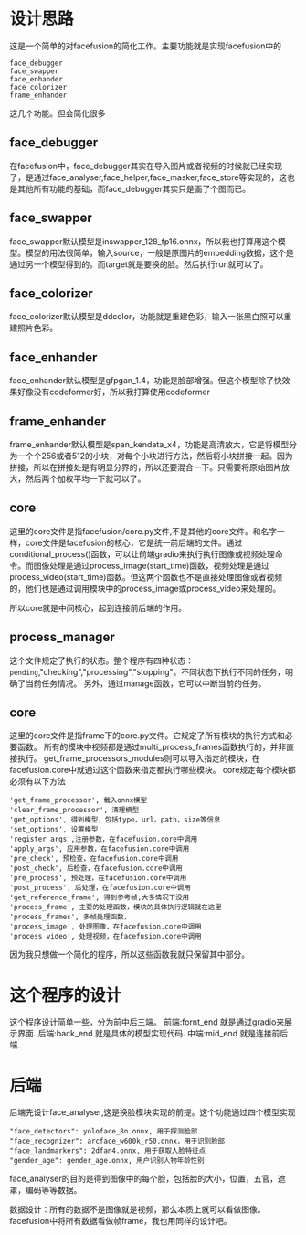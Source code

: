 # 设计思路

这是一个简单的对facefusion的简化工作。主要功能就是实现facefusion中的
```
face_debugger
face_swapper
face_enhander
face_colorizer
frame_enhander
```
这几个功能。但会简化很多

## face_debugger
在facefusion中，face_debugger其实在导入图片或者视频的时候就已经实现了，是通过face_analyser,face_helper,face_masker,face_store等实现的，这也是其他所有功能的基础，而face_debugger其实只是画了个图而已。
## face_swapper
face_swapper默认模型是inswapper_128_fp16.onnx，所以我也打算用这个模型。模型的用法很简单，输入source，一般是原图片的embedding数据，这个是通过另一个模型得到的。而target就是要换的脸。然后执行run就可以了。
## face_colorizer
face_colorizer默认模型是ddcolor，功能就是重建色彩，输入一张黑白照可以重建照片色彩。
## face_enhander
face_enhander默认模型是gfpgan_1.4，功能是脸部增强。但这个模型除了快效果好像没有codeformer好，所以我打算使用codeformer
## frame_enhander
frame_enhander默认模型是span_kendata_x4，功能是高清放大，它是将模型分为一个个256或者512的小块，对每个小块进行方法，然后将小块拼接一起。因为拼接，所以在拼接处是有明显分界的，所以还要混合一下。只需要将原始图片放大，然后两个加权平均一下就可以了。

## core
这里的core文件是指facefusion/core.py文件,不是其他的core文件。和名字一样，core文件是facefusion的核心，它是统一前后端的文件。通过conditional_process()函数，可以让前端gradio来执行执行图像或视频处理命令。而图像处理是通过process_image(start_time)函数，视频处理是通过process_video(start_time)函数。但这两个函数也不是直接处理图像或者视频的，他们也是通过调用模块中的process_image或process_video来处理的。

所以core就是中间核心，起到连接前后端的作用。

## process_manager
这个文件规定了执行的状态。整个程序有四种状态：`pending`,"checking","processing","stopping"。不同状态下执行不同的任务，明确了当前任务情况。
另外，通过manage函数，它可以中断当前的任务。

## core
这里的core文件是指frame下的core.py文件。它规定了所有模块的执行方式和必要函数。
所有的模块中视频都是通过multi_process_frames函数执行的，并非直接执行。
get_frame_processors_modules则可以导入指定的模块，在facefusion.core中就通过这个函数来指定都执行哪些模块。
core规定每个模块都必须有以下方法
```
'get_frame_processor', 载入onnx模型
'clear_frame_processor', 清理模型
'get_options', 得到模型，包括type，url，path，size等信息
'set_options', 设置模型
'register_args',注册参数，在facefusion.core中调用
'apply_args', 应用参数，在facefusion.core中调用
'pre_check', 预检查，在facefusion.core中调用
'post_check', 后检查，在facefusion.core中调用
'pre_process', 预处理，在facefusion.core中调用
'post_process', 后处理，在facefusion.core中调用
'get_reference_frame', 得到参考帧,大多情况下没用
'process_frame', 主要的处理函数，模块的具体执行逻辑就在这里
'process_frames', 多帧处理函数，
'process_image', 处理图像，在facefusion.core中调用
'process_video', 处理视频，在facefusion.core中调用
```
因为我只想做一个简化的程序，所以这些函数我就只保留其中部分。

# 这个程序的设计

这个程序设计简单一些，分为前中后三端。
前端:fornt_end 就是通过gradio来展示界面.
后端:back_end 就是具体的模型实现代码.
中端:mid_end 就是连接前后端.

# 后端
后端先设计face_analyser,这是换脸模块实现的前提。这个功能通过四个模型实现
```
"face_detectors": yoloface_8n.onnx, 用于探测脸部
"face_recognizer": arcface_w600k_r50.onnx，用于识别脸部
"face_landmarkers": 2dfan4.onnx, 用于获取人脸特征点
"gender_age": gender_age.onnx, 用户识别人物年龄性别
```
face_analyser的目的是得到图像中的每个脸，包括脸的大小，位置，五官，遮罩，编码等等数据。

数据设计：所有的数据不是图像就是视频，那么本质上就可以看做图像。facefusion中将所有数据看做帧frame，我也用同样的设计吧。




